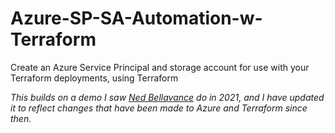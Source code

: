 # Azure-SP-SA-Automation-w-Terraform
Create an Azure Service Principal and storage account for use with your Terraform deployments, using Terraform

_This builds on a demo I saw [Ned Bellavance](https://github.com/ned1313/ado-labs-github-actions) do in 2021, and I have updated it to reflect changes that have been made to Azure and Terraform since then._